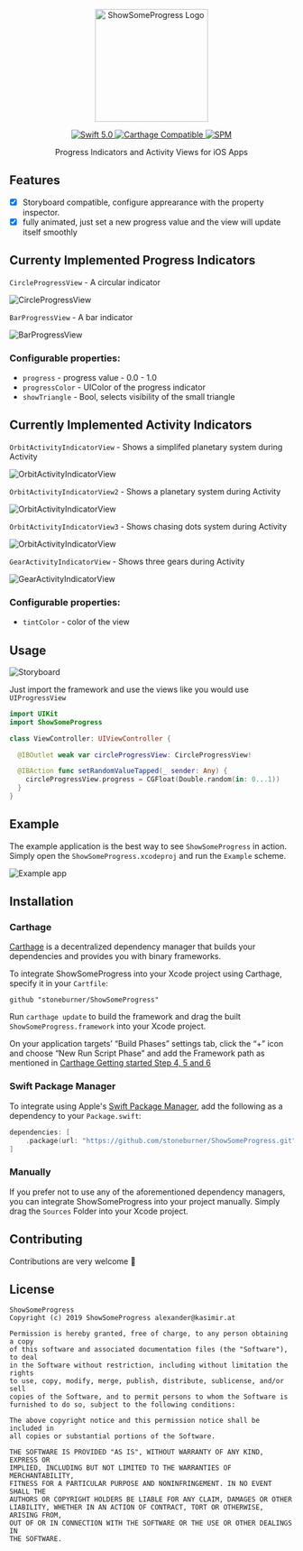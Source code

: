<p align="center">
   <img width="200" src="graphics/Logo.gif" alt="ShowSomeProgress Logo">
</p>

<p align="center">
   <a href="https://developer.apple.com/swift/">
      <img src="https://img.shields.io/badge/Swift-5.0-orange.svg?style=flat" alt="Swift 5.0">
   </a>
<!--<a href="http://cocoapods.org/pods/ShowSomeProgress">
      <img src="https://img.shields.io/cocoapods/v/ShowSomeProgress.svg?style=flat" alt="Version">
   </a>
   <a href="http://cocoapods.org/pods/ShowSomeProgress">
      <img src="https://img.shields.io/cocoapods/p/ShowSomeProgress.svg?style=flat" alt="Platform">
   </a>
-->
   <a href="https://github.com/Carthage/Carthage">
      <img src="https://img.shields.io/badge/Carthage-compatible-4BC51D.svg?style=flat" alt="Carthage Compatible">
   </a>
   <a href="https://github.com/apple/swift-package-manager">
      <img src="https://img.shields.io/badge/Swift%20Package%20Manager-compatible-brightgreen.svg" alt="SPM">
   </a>
</p>

<p align="center">
Progress Indicators and Activity Views for iOS Apps
</p>

## Features

- [x] Storyboard compatible, configure apprearance with the property inspector.
- [x] fully animated, just set a new progress value and the view will update itself smoothly

## Currenty Implemented Progress Indicators

`CircleProgressView` - A circular indicator

![CircleProgressView](graphics/ProgressCircleDisplay.gif)

`BarProgressView` - A bar indicator

![BarProgressView](graphics/ProgressBarDisplay.gif)

### Configurable properties:
* `progress` - progress value - 0.0 - 1.0
* `progressColor` - UIColor of the progress indicator
* `showTriangle` - Bool, selects visibility of the small triangle 

## Currently Implemented Activity Indicators

`OrbitActivityIndicatorView` - Shows a simplifed planetary system during Activity 

![OrbitActivityIndicatorView](graphics/OrbitIndicator.gif)

`OrbitActivityIndicatorView2` - Shows a planetary system during Activity 

![OrbitActivityIndicatorView](graphics/OrbitIndicator2.gif)

`OrbitActivityIndicatorView3` - Shows chasing dots system during Activity 

![OrbitActivityIndicatorView](graphics/OrbitIndicator3.gif)

`GearActivityIndicatorView` - Shows three gears during Activity 

![GearActivityIndicatorView](graphics/TripleGears.gif)

### Configurable properties:
* `tintColor` - color of the view

## Usage

![Storyboard](graphics/anotated_storyboard_screenshot.png)

Just import the framework and use the views like you would use `UIProgressView`

```swift
import UIKit
import ShowSomeProgress

class ViewController: UIViewController {

  @IBOutlet weak var circleProgressView: CircleProgressView!

  @IBAction func setRandomValueTapped(_ sender: Any) {
    circleProgressView.progress = CGFloat(Double.random(in: 0...1))
  }
}  
```

## Example

The example application is the best way to see `ShowSomeProgress` in action. Simply open the `ShowSomeProgress.xcodeproj` and run the `Example` scheme.

![Example app](graphics/example.gif)


## Installation
<!--
### CocoaPods

ShowSomeProgress is available through [CocoaPods](http://cocoapods.org). To install
it, simply add the following line to your Podfile:

```bash
pod 'ShowSomeProgress'
```
-->

### Carthage

[Carthage](https://github.com/Carthage/Carthage) is a decentralized dependency manager that builds your dependencies and provides you with binary frameworks.

To integrate ShowSomeProgress into your Xcode project using Carthage, specify it in your `Cartfile`:

```ogdl
github "stoneburner/ShowSomeProgress"
```

Run `carthage update` to build the framework and drag the built `ShowSomeProgress.framework` into your Xcode project. 

On your application targets’ “Build Phases” settings tab, click the “+” icon and choose “New Run Script Phase” and add the Framework path as mentioned in [Carthage Getting started Step 4, 5 and 6](https://github.com/Carthage/Carthage/blob/master/README.md#if-youre-building-for-ios-tvos-or-watchos)

### Swift Package Manager

To integrate using Apple's [Swift Package Manager](https://swift.org/package-manager/), add the following as a dependency to your `Package.swift`:

```swift
dependencies: [
    .package(url: "https://github.com/stoneburner/ShowSomeProgress.git", from: "1.0.0")
]
```

### Manually

If you prefer not to use any of the aforementioned dependency managers, you can integrate ShowSomeProgress into your project manually. Simply drag the `Sources` Folder into your Xcode project.

## Contributing
Contributions are very welcome 🙌

## License

```
ShowSomeProgress
Copyright (c) 2019 ShowSomeProgress alexander@kasimir.at

Permission is hereby granted, free of charge, to any person obtaining a copy
of this software and associated documentation files (the "Software"), to deal
in the Software without restriction, including without limitation the rights
to use, copy, modify, merge, publish, distribute, sublicense, and/or sell
copies of the Software, and to permit persons to whom the Software is
furnished to do so, subject to the following conditions:

The above copyright notice and this permission notice shall be included in
all copies or substantial portions of the Software.

THE SOFTWARE IS PROVIDED "AS IS", WITHOUT WARRANTY OF ANY KIND, EXPRESS OR
IMPLIED, INCLUDING BUT NOT LIMITED TO THE WARRANTIES OF MERCHANTABILITY,
FITNESS FOR A PARTICULAR PURPOSE AND NONINFRINGEMENT. IN NO EVENT SHALL THE
AUTHORS OR COPYRIGHT HOLDERS BE LIABLE FOR ANY CLAIM, DAMAGES OR OTHER
LIABILITY, WHETHER IN AN ACTION OF CONTRACT, TORT OR OTHERWISE, ARISING FROM,
OUT OF OR IN CONNECTION WITH THE SOFTWARE OR THE USE OR OTHER DEALINGS IN
THE SOFTWARE.
```
